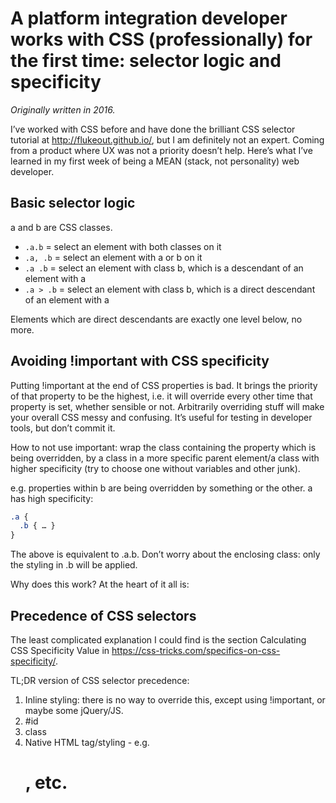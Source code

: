 # A platform integration developer works with CSS (professionally) for the first time: selector logic and specificity

_Originally written in 2016._

I’ve worked with CSS before and have done the brilliant CSS selector tutorial at http://flukeout.github.io/, but I am definitely not an expert. Coming from a product where UX was not a priority doesn’t help. Here’s what I’ve learned in my first week of being a MEAN (stack, not personality) web developer.

## Basic selector logic

a and b are CSS classes.

-  `.a.b` = select an element with both classes on it
- `.a, .b` = select an element with a or b on it
- `.a .b` = select an element with class b, which is a descendant of an element with a
- `.a > .b` = select an element with class b, which is a direct descendant of an element with a

Elements which are direct descendants are exactly one level below, no more.

## Avoiding !important with CSS specificity

Putting !important at the end of CSS properties is bad. It brings the priority of that property to be the highest, i.e. it will override every other time that property is set, whether sensible or not. Arbitrarily overriding stuff will make your overall CSS messy and confusing. It’s useful for testing in developer tools, but don’t commit it.

How to not use important: wrap the class containing the property which is being overridden, by a class in a more specific parent element/a class with higher specificity (try to choose one without variables and other junk).

e.g. properties within b are being overridden by something or the other. a has high specificity:

```css
.a {
  .b { … }
}
```

The above is equivalent to .a.b. Don’t worry about the enclosing class: only the styling in .b will be applied.

Why does this work? At the heart of it all is:

## Precedence of CSS selectors

The least complicated explanation I could find is the section Calculating CSS Specificity Value in https://css-tricks.com/specifics-on-css-specificity/.

TL;DR version of CSS selector precedence:

1. Inline styling: there is no way to override this, except using !important, or maybe some jQuery/JS.
1. #id
1. class
1. Native HTML tag/styling - e.g. <h1>, etc.
